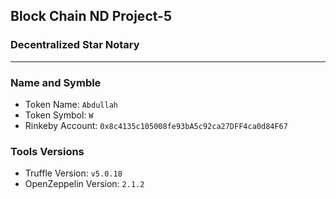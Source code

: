 ## Block Chain ND Project-5
### Decentralized Star Notary

---
### Name and Symble
- Token Name: `Abdullah`
- Token Symbol: `W`
- Rinkeby Account: `0x8c4135c105008fe93bA5c92ca27DFF4ca0d84F67`
### Tools Versions
 - Truffle Version: `v5.0.18`
 - OpenZeppelin Version: `2.1.2`
